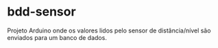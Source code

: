 # bdd-sensor
 Projeto Arduino onde os valores lidos pelo sensor de distância/nível são enviados para um banco de dados.
